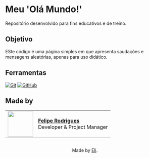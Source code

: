 <h1>
    <span> Meu 'Olá Mundo!'</span>
</h1>

Repositório desenvolvido para fins educativos e de treino.

## Objetivo
ESte código é uma página simples em que apresenta saudações e mensagens aleatórias, apenas para uso didático.

## Ferramentas
[![Git](https://img.shields.io/badge/Git-000?style=for-the-badge&logo=git&logoColor=E94D5F)](https://git-scm.com/doc) 
[![GitHub](https://img.shields.io/badge/GitHub-000?style=for-the-badge&logo=github&logoColor=30A3DC)](https://docs.github.com/)
<br>

## Made by
<table>
  <tr>
    <td>
      <img width="80px" align="center" src="https://avatars.githubusercontent.com/fessrodrigues"/>
    </td>
    <td align="left">
      <a href="https://github.com/fessrodrigues">
        <span><b>Felipe Rodrigues</b></span>
      </a>
      <br>
      <span>Developer & Project Manager</span>
    </td>
  </tr>
</table>

##
<div align="center">Made by <a href="https://github.com/fessrodrigues">Eli</a>.</div>
